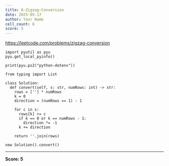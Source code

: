 ```yaml
---
title: 6-Zigzag-Conversion
date: 2025-05-17
author: Your Name
cell_count: 6
score: 5
---
```


https://leetcode.com/problems/zigzag-conversion


```
import pyutil as pyu
pyu.get_local_pyinfo()
```


```
print(pyu.ps2("python-dotenv"))
```


```
from typing import List
```


```
class Solution:
  def convert(self, s: str, numRows: int) -> str:
    rows = [''] * numRows
    k = 0
    direction = (numRows == 1) - 1

    for c in s:
      rows[k] += c
      if k == 0 or k == numRows - 1:
        direction *= -1
      k += direction

    return ''.join(rows)
```


```
new Solution().convert()
```


---
**Score: 5**